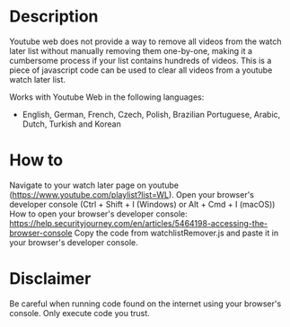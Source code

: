 # Description
Youtube web does not provide a way to remove all videos from the watch later list without manually removing them one-by-one, making it a cumbersome process if your list contains hundreds of videos. This is a piece of javascript code can be used to clear all videos from a youtube watch later list.

Works with Youtube Web in the following languages:
  - English, German, French, Czech, Polish, Brazilian Portuguese, Arabic, Dutch, Turkish and Korean


# How to
Navigate to your watch later page on youtube (https://www.youtube.com/playlist?list=WL).
Open your browser's developer console (Ctrl + Shift + I (Windows) or Alt + Cmd + I (macOS))
How to open your browser's developer console: https://help.securityjourney.com/en/articles/5464198-accessing-the-browser-console
Copy the code from watchlistRemover.js and paste it in your browser's developer console.

# Disclaimer
Be careful when running code found on the internet using your browser's console. Only execute code you trust.


